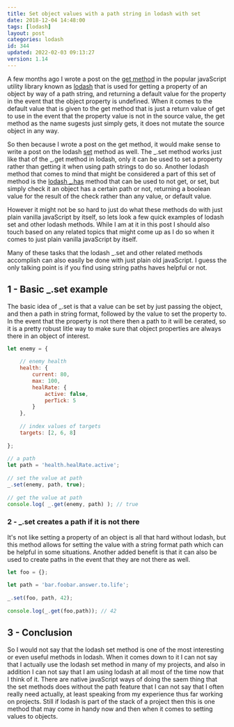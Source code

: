 ```yaml
---
title: Set object values with a path string in lodash with set
date: 2018-12-04 14:48:00
tags: [lodash]
layout: post
categories: lodash
id: 344
updated: 2022-02-03 09:13:27
version: 1.14
---
```


A few months ago I wrote a post on the [get method](/2018/09/24/lodash_get/) in the popular javaScript utility library known as [lodash](https://lodash.com/) that is used for getting a property of an object by way of a path string, and returning a default value for the property in the event that the object property is undefined. When it comes to the default value that is given to the get method that is just a return value of get to use in the event that the property value is not in the source value, the get method as the name sugests just simply gets, it does not mutate the source object in any way.

So then because I wrote a post on the get method, it would make sense to write a post on the lodash [set](https://lodash.com/docs/4.17.10#set) method as well. The \_.set method works just like that of the \_.get method in lodash, only it can be used to set a property rather than getting it when using path strings to do so. Another lodash method that comes to mind that might be considered a part of this set of method is the [lodash \_.has](/2019/05/15/lodash_has/) method that can be used to not get, or set, but simply check it an object has a certain path or not, returning a boolean value for the result of the check rather than any value, or default value.

However it might not be so hard to just do what these methods do with just plain vanilla javaScript by itself, so lets look a few quick examples of lodash set and other lodash methods. While I am at it in this post I should also touch based on any related topics that might come up as I do so when it comes to just plain vanilla javaScript by itself.

<!-- more -->

Many of these tasks that the lodash \_.set and other related methods accomplish can also easily be done with just plain old javaScript. I guess the only talking point is if you find using string paths haves helpful or not.

## 1 - Basic \_.set example

The basic idea of \_.set is that a value can be set by just passing the object, and then a path in string format, followed by the value to set the property to. In the event that the property is not there then a path to it will be cerated, so it is a pretty robust litle way to make sure that object properties are always there in an object of interest.

```js
let enemy = {
 
    // enemy health
    health: {
        current: 80,
        max: 100,
        healRate: {
            active: false,
            perTick: 5
        }
    },
 
    // index values of targets
    targets: [2, 6, 8]
 
};
 
// a path
let path = 'health.healRate.active';
 
// set the value at path
_.set(enemy, path, true);
 
// get the value at path
console.log( _.get(enemy, path) ); // true
```

### 2 - \_.set creates a path if it is not there

It's not like setting a property of an object is all that hard without lodash, but this method allows for setting the value with a string format path which can be helpful in some situations. Another added benefit is that it can also be used to create paths in the event that they are not there as well.

```js
let foo = {};
 
let path = 'bar.foobar.answer.to.life';
 
_.set(foo, path, 42);
 
console.log(_.get(foo,path)); // 42
```

## 3 - Conclusion

So I would not say that the lodash set method is one of the most interesting or even useful methods in lodash. When it comes down to it I can not say that I actually use the lodash set method in many of my projects, and also in addition I can not say that I am using lodash at all most of the time now that I think of it. There are native javaScript ways of doing the saem thing that the set methods does without the path feature that I can not say that I often really need actually, at least speaking from my experience thus far working on projects. Still if lodash is part of the stack of a project then this is one method that may come in handy now and then when it comes to setting values to objects.